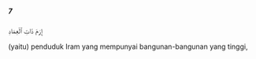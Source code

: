 ##### 7

<span class="ayah">إِرَمَ ذَاتِ ٱلْعِمَادِ</span>

<span class="ayah_translation">(yaitu) penduduk Iram yang mempunyai bangunan-bangunan yang tinggi,</span>
